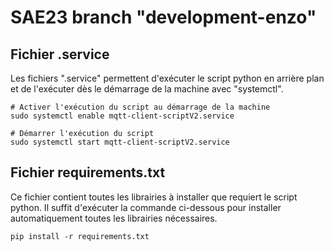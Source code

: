 # SAE23 branch "development-enzo"

## Fichier .service

Les fichiers ".service" permettent d'exécuter le script python en arrière plan et de l'exécuter dès le démarrage de la machine avec "systemctl".

```console 
# Activer l'exécution du script au démarrage de la machine
sudo systemctl enable mqtt-client-scriptV2.service

# Démarrer l'exécution du script
sudo systemctl start mqtt-client-scriptV2.service
```


## Fichier requirements.txt

Ce fichier contient toutes les librairies à installer que requiert le script python. Il suffit d'exécuter la commande ci-dessous pour installer automatiquement toutes les librairies nécessaires.

```console
pip install -r requirements.txt
```